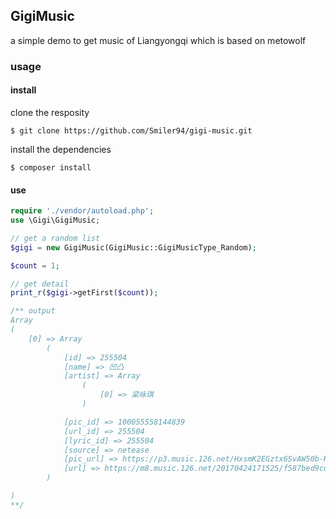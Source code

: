 ## GigiMusic

a simple demo to get music of Liangyongqi which is based on metowolf

### usage

#### install

clone the resposity

`$ git clone https://github.com/Smiler94/gigi-music.git`

install the dependencies

`$ composer install`

#### use

``` php
require './vendor/autoload.php';
use \Gigi\GigiMusic;

// get a random list
$gigi = new GigiMusic(GigiMusic::GigiMusicType_Random);

$count = 1;

// get detail
print_r($gigi->getFirst($count));

/** output
Array
(
    [0] => Array
        (
            [id] => 255504
            [name] => 凹凸
            [artist] => Array
                (
                    [0] => 梁咏琪
                )

            [pic_id] => 100055558144839
            [url_id] => 255504
            [lyric_id] => 255504
            [source] => netease
            [pic_url] => https://p3.music.126.net/HxsmK2EGztx6SvAW50b-Hg==/100055558144839.jpg?param=300z300&quality=100
            [url] => https://m8.music.126.net/20170424171525/f587bed9cde1411790fafd78937fe303/ymusic/17c4/afe4/ad7d/8ffdae27bb8cdd637a7fccac03494aaa.mp3
        )

)
**/
```